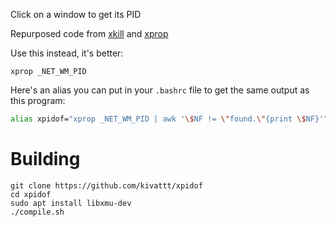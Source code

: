 Click on a window to get its PID

Repurposed code from [xkill](https://gitlab.freedesktop.org/xorg/app/xkill) and [xprop](https://gitlab.freedesktop.org/xorg/app/xprop)

Use this instead, it's better:
```
xprop _NET_WM_PID
```

Here's an alias you can put in your `.bashrc` file to get the same output as this program:
```bash
alias xpidof="xprop _NET_WM_PID | awk '\$NF != \"found.\"{print \$NF}'"
```

# Building
```console
git clone https://github.com/kivattt/xpidof
cd xpidof
sudo apt install libxmu-dev
./compile.sh
```
